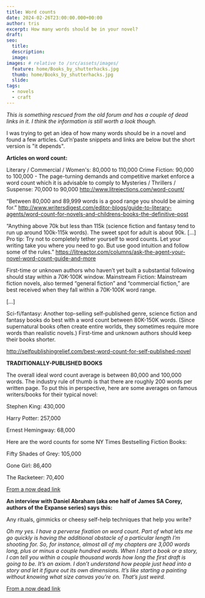 ```yaml
---
title: Word counts
date: 2024-02-26T23:00:00.000+00:00
author: tris
excerpt: How many words should be in your novel?
draft: 
seo:
  title:
  description:
  image: 
images: # relative to /src/assets/images/
  feature: home/Books_by_shutterhacks.jpg
  thumb: home/Books_by_shutterhacks.jpg
  slide:
tags:
  - novels
  - craft
---
```

_This is something rescued from the old forum and has a couple of dead links in it. I think the information is still worth a look though._

I was trying to get an idea of how many words should be in a novel and found a few articles. Cut’n’paste snippets and links are below but the short version is "it depends".  

**Articles on word count:**

Literary / Commercial / Women's: 80,000 to 110,000 Crime Fiction: 90,000 to 100,000 - The page-turning demands and competitive market enforce a word count which it is advisable to comply to Mysteries / Thrillers / Suspense: 70,000 to 90,000 http://www.litrejections.com/word-count/  

“Between 80,000 and 89,999 words is a good range you should be aiming for.” 
http://www.writersdigest.com/editor-blogs/guide-to-literary-agents/word-count-for-novels-and-childrens-books-the-definitive-post  

“Anything above 70k but less than 115k (science fiction and fantasy tend to run up around 100k-115k words). The sweet spot for adult is about 90k. […] Pro tip: Try not to completely tether yourself to word counts. Let your writing take you where you need to go. But use good intuition and follow some of the rules.” 
https://litreactor.com/columns/ask-the-agent-your-novel-word-count-guide-and-more  

First-time or unknown authors who haven’t yet built a substantial following should stay within a 70K-100K window.  Mainstream Fiction: Mainstream fiction novels, also termed “general fiction” and “commercial fiction,” are best received when they fall within a 70K-100K word range.  

[…]  

Sci-fi/fantasy: Another top-selling self-published genre, science fiction and fantasy books do best with a word count between 80K-150K words. (Since supernatural books often create entire worlds, they sometimes require more words than realistic novels.) 
First-time and unknown authors should keep their books shorter.

http://selfpublishingrelief.com/best-word-count-for-self-published-novel  

**TRADITIONALLY-PUBLISHED BOOKS**

The overall ideal word count average is between 80,000 and 100,000 words. The industry rule of thumb is that there are roughly 200 words per written page. To put this in perspective, here are some averages on famous writers/books for their typical novel:

Stephen King: 430,000 

Harry Potter: 257,000 

Ernest Hemingway: 68,000  

Here are the word counts for some NY Times Bestselling Fiction Books:  

Fifty Shades of Grey: 105,000

Gone Girl: 86,400 

The Racketeer: 70,400

[From a now dead link](http://pandamoonpublishing.com/pandamoon/wordcounts.html)

**An interview with Daniel Abraham (aka one half of James SA Corey, authors of the Expanse series) says this:**

Any rituals, gimmicks or cheesy self-help techniques that help you write? 

_Oh my yes. I have a perverse fixation on word count. Part of what lets me go quickly is having the additional obstacle of a particular length I’m shooting for. So, for instance, almost all of my chapters are 3,000 words long, plus or minus a couple hundred words. When I start a book or a story, I can tell you within a couple thousand words how long the first draft is going to be. It’s an axiom. I don’t understand how people just head into a story and let it figure out its own dimensions. It’s like starting a painting without knowing what size canvas you’re on. That’s just weird._

[From a now dead link](http://craigengler.com/post/122771403527/writers-on-writing-daniel-abraham-aka-james) 